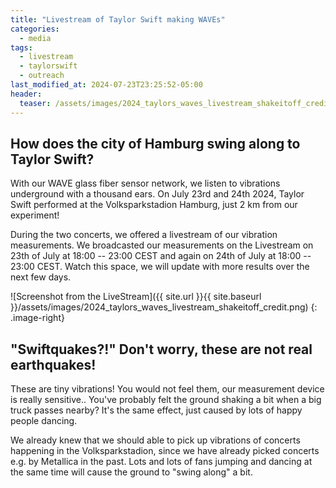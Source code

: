 ```yaml
---
title: "Livestream of Taylor Swift making WAVEs"
categories:
  - media
tags:
  - livestream
  - taylorswift
  - outreach
last_modified_at: 2024-07-23T23:25:52-05:00
header:
  teaser: /assets/images/2024_taylors_waves_livestream_shakeitoff_credit.png
---
```



## How does the city of Hamburg swing along to Taylor Swift?

With our WAVE glass fiber sensor network, we listen to vibrations underground with a thousand ears. On July 23rd and 24th 2024, Taylor Swift performed at the Volksparkstadion Hamburg, just 2 km from our experiment!

During the two concerts, we offered a livestream of our vibration measurements.
We broadcasted our measurements on the Livestream on 23th of July at 18:00 -- 23:00 CEST
and again on 24th of July at 18:00 -- 23:00 CEST.
Watch this space, we will update with more results over the next few days.

![Screenshot from the LiveStream]({{ site.url }}{{ site.baseurl }}/assets/images/2024_taylors_waves_livestream_shakeitoff_credit.png)
{: .image-right}


## "Swiftquakes?!" Don't worry, these are not real earthquakes!

These are tiny vibrations! You would not feel them, our measurement device is really sensitive..
You've probably felt the ground shaking a bit when a big truck passes nearby? It's the same effect, just caused by lots of happy people dancing.

We already knew that we should able to pick up vibrations of concerts happening in the Volksparkstadion, since we have already picked concerts e.g. by Metallica in the past. Lots and lots of fans jumping and dancing at the same time will cause the ground to "swing along" a bit.

